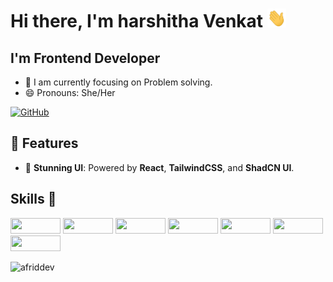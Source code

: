  
# Hi there, I'm harshitha Venkat <img width="30px" height="30" src="https://github.com/SatYu26/SatYu26/raw/master/Assets/Hi.gif" />




## I'm Frontend Developer

- 🌱 I am currently focusing on Problem solving.
- 😄 Pronouns: She/Her

[![GitHub](https://img.shields.io/badge/Github-100000?style=for-the-badge&logo=github&logoColor=white)](https://github.com/afriddev)

## 🌟 Features

- 🎨 **Stunning UI**: Powered by **React**, **TailwindCSS**, and **ShadCN UI**.


## Skills 💪
<p>


<img width ='80px' height='25px' src='https://img.shields.io/badge/python-3670A0?style=for-the-badge&logo=python&logoColor=ffdd54' />


<img width ='80px' height='25px' src='https://img.shields.io/badge/JavaScript-323330?style=for-the-badge&amp;logo=javascript&amp;logoColor=F7DF1E' />
<img width ='80px' height='25px' src='https://img.shields.io/badge/typescript-%2523007ACC.svg?style=for-the-badge&amp;logo=typescript&amp;logoColor=white' />


<img width ='80px' height='25px' src='https://img.shields.io/badge/React-20232A?style=for-the-badge&amp;logo=react&amp;logoColor=61DAFB' />

<img width ='80px' height='25px' src='https://img.shields.io/badge/Node.js-339933?style=for-the-badge&amp;logo=nodedotjs&amp;logoColor=white' />
<!-- expressjs -->




<!-- postgresql -->
<!-- mongodb -->

<!-- firebase -->

<!-- git -->
<img width ='80px' height='25px' src='https://img.shields.io/badge/GIT-E44C30?style=for-the-badge&amp;logo=git&amp;logoColor=white' />
<img width ='80px' height='25px' src='https://img.shields.io/badge/Linux-FCC624?style=for-the-badge&logo=linux&logoColor=black' />
</p>

<p align="left"><img align="left" src="https://github-readme-stats.vercel.app/api/top-langs?username=afriddev&show_icons=true&locale=en&layout=compact&theme=radical" alt="afriddev" /></p>


